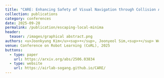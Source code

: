 ```yaml
---
title: "CARE: Enhancing Safety of Visual Navigation through Collision Avoidance via Repulsive Estimation"
collection: publications
category: conferences
date: 2025-09-28
permalink: /publication/escaping-local-minima
header:
  teaser: /images/graphical abstract.png
authors: <u>Joonkyung Kim</u><sup>+</sup>, Joonyeol Sim,<sup>+</sup> Woojun Kim, Katia Sycara, and Changjoo Nam
venue: Conference on Robot Learning (CoRL), 2025
buttons:
  - type: paper
    url: https://arxiv.org/abs/2506.03834
  - type: website
    url: https://airlab-sogang.github.io/CARE/
---
```




